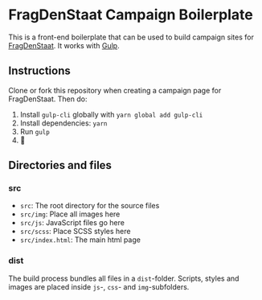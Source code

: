 # FragDenStaat Campaign Boilerplate

This is a front-end boilerplate that can be used to build campaign sites for [FragDenStaat](https://fragdenstaat.de). It works with [Gulp](https://gulpjs.com/).

## Instructions

Clone or fork this repository when creating a campaign page for FragDenStaat. Then do:

1. Install `gulp-cli` globally with `yarn global add gulp-cli`
2. Install dependencies:
`yarn`
3. Run `gulp`
4. 🎉

## Directories and files
### src
- `src`: The root directory for the source files
- `src/img`: Place all images here
- `src/js`: JavaScript files go here
- `src/scss`: Place SCSS styles here
- `src/index.html`: The main html page

### dist
The build process bundles all files in a `dist`-folder.
Scripts, styles and images are placed inside `js`-, `css`- and `img`-subfolders.
